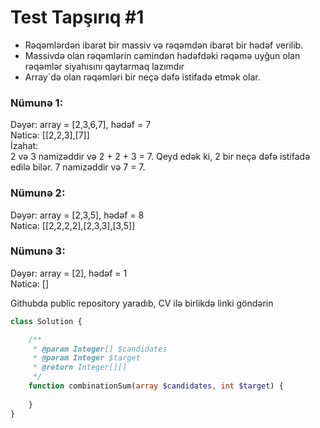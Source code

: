 # Test Tapşırıq #1

- Rəqəmlərdən ibarət bir massiv və rəqəmdən ibarət bir hədəf verilib.
- Massivdə olan rəqəmlərin cəmindən hədəfdəki rəqəmə uyğun olan rəqəmlər siyahısını qaytarmaq lazımdır
- Array`də olan rəqəmləri bir neçə dəfə istifadə etmək olar.

### Nümunə 1:
Dəyər: array = [2,3,6,7], hədəf = 7<br>
Nəticə: [[2,2,3],[7]]<br>
İzahat:<br>
2 və 3 namizəddir və 2 + 2 + 3 = 7. Qeyd edək ki, 2 bir neçə dəfə istifadə edilə bilər.
7 namizəddir və 7 = 7.

### Nümunə 2:
Dəyər: array = [2,3,5], hədəf = 8<br>
Nəticə: [[2,2,2,2],[2,3,3],[3,5]]

### Nümunə 3:
Dəyər: array = [2], hədəf = 1<br>
Nəticə: []


Githubda public repository yaradıb, CV ilə birlikdə linki göndərin

```php
class Solution {

    /**
     * @param Integer[] $candidates
     * @param Integer $target
     * @return Integer[][]
     */
    function combinationSum(array $candidates, int $target) {
        
    }
}
```
